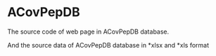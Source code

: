 # ACovPepDB
The source code of web page in ACovPepDB database.

And the source data of ACovPepDB database in *xlsx and *xls format
